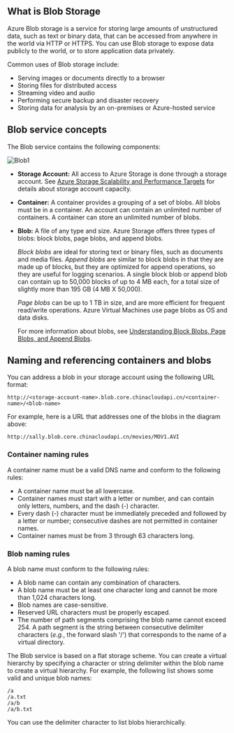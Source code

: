## What is Blob Storage

Azure Blob storage is a service for storing large amounts of
unstructured data, such as text or binary data, that can be accessed from anywhere in the world via
HTTP or HTTPS. You can use Blob storage to expose data publicly to the world, or
to store application data privately.

Common uses of Blob storage include:

-   Serving images or documents directly to a browser
-   Storing files for distributed access
-   Streaming video and audio
-   Performing secure backup and disaster recovery
-   Storing data for analysis by an on-premises or Azure-hosted service

## Blob service concepts

The Blob service contains the following components:

![Blob1][Blob1]

-   **Storage Account:** All access to Azure Storage is done
    through a storage account. See [Azure Storage Scalability and Performance Targets](storage-scalability-targets) for details about storage account capacity.

-   **Container:** A container provides a grouping of a set of blobs.
    All blobs must be in a container. An account can contain an
    unlimited number of containers. A container can store an unlimited
    number of blobs.

-   **Blob:** A file of any type and size. Azure Storage offers three types of blobs: block blobs, page blobs, and append blobs.
    
	*Block blobs* are ideal for storing text or binary files, such as documents and media files. *Append blobs* are similar to block blobs in that they are made up of blocks, but they are optimized for append operations, so they are useful for logging scenarios. A single block blob or append blob can contain up to 50,000 blocks of up to 4 MB each, for a total size of slightly more than 195 GB (4 MB X 50,000).
    
	*Page blobs* can be up to 1 TB in size, and are more efficient for frequent read/write operations. Azure Virtual Machines use page blobs as OS and data disks.

	For more information about blobs, see [Understanding Block Blobs, Page Blobs, and Append Blobs](https://msdn.microsoft.com/zh-cn/library/azure/ee691964.aspx).

## Naming and referencing containers and blobs

You can address a blob in your storage account using the following URL format:
   
    http://<storage-account-name>.blob.core.chinacloudapi.cn/<container-name>/<blob-name>  
      
For example, here is a URL that addresses one of the blobs in the diagram above:  

    http://sally.blob.core.chinacloudapi.cn/movies/MOV1.AVI

### Container naming rules

A container name must be a valid DNS name and conform to the following rules:

- A container name must be all lowercase.
- Container names must start with a letter or number, and can contain only letters, numbers, and the dash (-) character.
- Every dash (-) character must be immediately preceded and followed by a letter or number; consecutive dashes are not permitted in container names.
- Container names must be from 3 through 63 characters long.

### Blob naming rules

A blob name must conform to the following rules:

- A blob name can contain any combination of characters.
- A blob name must be at least one character long and cannot be more than 1,024 characters long.
- Blob names are case-sensitive.
- Reserved URL characters must be properly escaped.
- The number of path segments comprising the blob name cannot exceed 254. A path segment is the string between consecutive delimiter characters (*e.g.*, the forward slash '/') that corresponds to the name of a virtual directory.

The Blob service is based on a flat storage scheme. You can create a virtual hierarchy by specifying a character or string delimiter within the blob name to create a virtual hierarchy. For example, the following list shows some valid and unique blob names:

	/a
	/a.txt
	/a/b
	/a/b.txt

You can use the delimiter character to list blobs hierarchically.


[Blob1]: ./media/storage-blob-concepts-include/blob1.jpg

